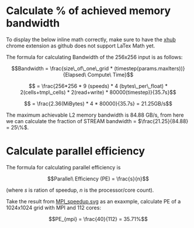 
# Calculate % of achieved memory bandwidth
To display the below inline math correctly, make sure to have the [xhub](https://github.com/nschloe/xhub) chrome extension as github does not support LaTex Math yet.

The formula for calculating Bandwidth of the 256x256 input is as follows:

```math
Bandwidth = \frac{size\_of\_one\_grid * (timestep(params.maxIters))}{Elapsed\ Compute\ Time}
```

```math
    = \frac{256*256 * 9 (speeds) * 4 (bytes\_per\_float) * 2(cells+tmp\_cells) * 2(read+write) * 80000(timestep)}{35.7s}
```

```math
    = \frac{2.36(MiBytes) * 4 * 80000}{35.7s} = 21.25GB/s
```
 The maximum achievable L2 memory bandwidth is 84.88 GB/s, from here we can calculate the fraction of STREAM bandwidth = $`\frac{21.25}{84.88} = 25\%`$.

# Calculate parallel efficiency
The formula for calculating parallel efficiency is
```math
Parallel\ Efficiency (PE) = \frac{s}{n}
```
(where $`s`$ is ration of speedup, $`n`$ is the processor/core count).

Take the result from [MPI_speedup.svg](../plot/MPI/svg/MPI_speedup.svg) as an exaxmple, calculate PE of a 1024x1024 grid with MPI and 112 cores:
```math
PE_{mpi} = \frac{40}{112} = 35.71%
```

